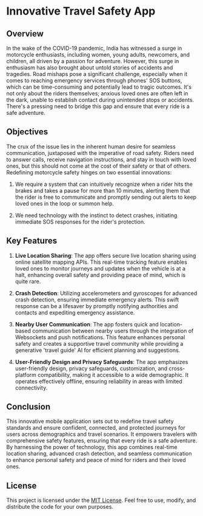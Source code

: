 # Innovative Travel Safety App

## Overview
In the wake of the COVID-19 pandemic, India has witnessed a surge in motorcycle enthusiasts, including women, young adults, newcomers, and children, all driven by a passion for adventure. However, this surge in enthusiasm has also brought about untold stories of accidents and tragedies. Road mishaps pose a significant challenge, especially when it comes to reaching emergency services through phones' SOS buttons, which can be time-consuming and potentially lead to tragic outcomes. It's not only about the riders themselves; anxious loved ones are often left in the dark, unable to establish contact during unintended stops or accidents. There's a pressing need to bridge this gap and ensure that every ride is a safe adventure.

## Objectives
The crux of the issue lies in the inherent human desire for seamless communication, juxtaposed with the imperative of road safety. Riders need to answer calls, receive navigation instructions, and stay in touch with loved ones, but this should not come at the cost of their safety or that of others. Redefining motorcycle safety hinges on two essential innovations:

1. We require a system that can intuitively recognize when a rider hits the brakes and takes a pause for more than 10 minutes, alerting them that the rider is free to communicate and promptly sending out alerts to keep loved ones in the loop or summon help.

2. We need technology with the instinct to detect crashes, initiating immediate SOS responses for the rider's protection.

## Key Features
1. **Live Location Sharing**: The app offers secure live location sharing using online satellite mapping APIs. This real-time tracking feature enables loved ones to monitor journeys and updates when the vehicle is at a halt, enhancing overall safety and providing peace of mind, which is quite rare.
   
2. **Crash Detection**: Utilizing accelerometers and gyroscopes for advanced crash detection, ensuring immediate emergency alerts. This swift response can be a lifesaver by promptly notifying authorities and contacts and expediting emergency assistance.
   
3. **Nearby User Communication**: The app fosters quick and location-based communication between nearby users through the integration of Websockets and push notifications. This feature enhances personal safety and creates a supportive travel community while providing a generative 'travel guide' AI for efficient planning and suggestions.
   
4. **User-Friendly Design and Privacy Safeguards**: The app emphasizes user-friendly design, privacy safeguards, customization, and cross-platform compatibility, making it accessible to a wide demographic. It operates effectively offline, ensuring reliability in areas with limited connectivity.

## Conclusion
This innovative mobile application sets out to redefine travel safety standards and ensure confident, connected, and protected journeys for users across demographics and travel scenarios. It empowers travelers with comprehensive safety features, ensuring that every ride is a safe adventure. By harnessing the power of technology, this app combines real-time location sharing, advanced crash detection, and seamless communication to enhance personal safety and peace of mind for riders and their loved ones.

## License
This project is licensed under the [MIT License](LICENSE). Feel free to use, modify, and distribute the code for your own purposes.
